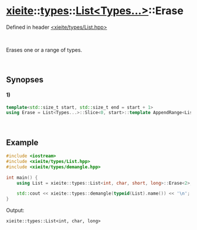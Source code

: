 # [xieite](../../../../../xieite.md)\:\:[types](../../../../../types.md)\:\:[List\<Types...\>](../../../List.md)\:\:Erase
Defined in header [<xieite/types/List.hpp>](../../../../../../include/xieite/types/List.hpp)

&nbsp;

Erases one or a range of types.

&nbsp;

## Synopses
#### 1)
```cpp
template<std::size_t start, std::size_t end = start + 1>
using Erase = List<Types...>::Slice<0, start>::template AppendRange<List<Types...>::Slice<end>>;
```

&nbsp;

## Example
```cpp
#include <iostream>
#include <xieite/types/List.hpp>
#include <xieite/types/demangle.hpp>

int main() {
    using List = xieite::types::List<int, char, short, long>::Erase<2>;

    std::cout << xieite::types::demangle(typeid(List).name()) << '\n';
}
```
Output:
```
xieite::types::List<int, char, long>
```
